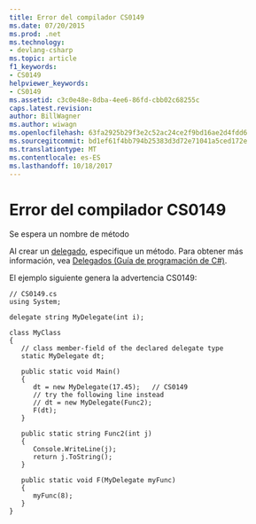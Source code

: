 ```yaml
---
title: Error del compilador CS0149
ms.date: 07/20/2015
ms.prod: .net
ms.technology:
- devlang-csharp
ms.topic: article
f1_keywords:
- CS0149
helpviewer_keywords:
- CS0149
ms.assetid: c3c0e48e-8dba-4ee6-86fd-cbb02c68255c
caps.latest.revision: 
author: BillWagner
ms.author: wiwagn
ms.openlocfilehash: 63fa2925b29f3e2c52ac24ce2f9bd16ae2d4fdd6
ms.sourcegitcommit: bd1ef61f4bb794b25383d3d72e71041a5ced172e
ms.translationtype: MT
ms.contentlocale: es-ES
ms.lasthandoff: 10/18/2017
---
```

# <a name="compiler-error-cs0149"></a>Error del compilador CS0149
Se espera un nombre de método  
  
 Al crear un [delegado](../../csharp/language-reference/keywords/delegate.md), especifique un método. Para obtener más información, vea [Delegados (Guía de programación de C#)](../../csharp/programming-guide/delegates/index.md).  
  
 El ejemplo siguiente genera la advertencia CS0149:  
  
```  
// CS0149.cs  
using System;  
  
delegate string MyDelegate(int i);  
  
class MyClass  
{  
   // class member-field of the declared delegate type  
   static MyDelegate dt;     
  
   public static void Main()  
   {  
      dt = new MyDelegate(17.45);   // CS0149  
      // try the following line instead  
      // dt = new MyDelegate(Func2);  
      F(dt);  
   }  
  
   public static string Func2(int j)  
   {  
      Console.WriteLine(j);  
      return j.ToString();  
   }  
  
   public static void F(MyDelegate myFunc)  
   {  
      myFunc(8);  
   }  
}  
```
